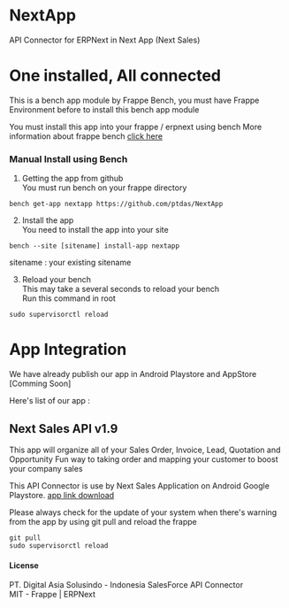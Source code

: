 # NextApp
API Connector for ERPNext in Next App (Next Sales)

# One installed, All connected
This is a bench app module by Frappe Bench, you must have Frappe Environment before to install this bench app module

You must install this app into your frappe / erpnext using bench
More information about frappe bench [click here](https://github.com/frappe/bench)

### Manual Install using Bench
1. Getting the app from github  
You must run bench on your frappe directory
```
bench get-app nextapp https://github.com/ptdas/NextApp
```

2. Install the app  
You need to install the app into your site
```
bench --site [sitename] install-app nextapp
```
sitename : your existing sitename

3. Reload your bench  
This may take a several seconds to reload your bench  
Run this command in root  
```
sudo supervisorctl reload
```

# App Integration
We have already publish our app in Android Playstore and AppStore [Comming Soon]

Here's list of our app :
## Next Sales API v1.9
This app will organize all of your Sales Order, Invoice, Lead, Quotation and Opportunity
Fun way to taking order and mapping your customer to boost your company sales

This API Connector is use by Next Sales Application on Android Google Playstore.
[app link download](https://play.google.com/store/apps/details?id=com.digitalasiasolusindo.nextsales)

Please always check for the update of your system when there's warning from the app by using git pull and reload the frappe
```
git pull
sudo supervisorctl reload
```


#### License

PT. Digital Asia Solusindo - Indonesia SalesForce API Connector  
MIT - Frappe | ERPNext

